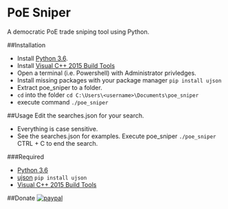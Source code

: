 # PoE Sniper
A democratic PoE trade sniping tool using Python.

##Installation
* Install [Python 3.6](https://www.python.org/downloads/release/python-360/).
* Install [Visual C++ 2015 Build Tools](http://landinghub.visualstudio.com/visual-cpp-build-tools)
* Open a terminal (i.e. Powershell) with Administrator privledges.
* Install missing packages with your package manager `pip install ujson`
* Extract poe_sniper to a folder.
* `cd` into the folder `cd C:\Users\<username>\Documents\poe_sniper`
* execute command `./poe_sniper`

##Usage
Edit the searches.json for your search.
* Everything is case sensitive.
* See the searches.json for examples.
Execute poe_sniper `./poe_sniper`
CTRL + C to end the search.

###Required
* [Python 3.6](https://www.python.org/downloads/release/python-360/)
* [ujson](https://pypi.python.org/pypi/ujson) `pip install ujson`
* [Visual C++ 2015 Build Tools](http://landinghub.visualstudio.com/visual-cpp-build-tools)

##Donate
[![paypal](https://www.paypalobjects.com/en_US/i/btn/btn_donateCC_LG.gif)](https://www.paypal.com/cgi-bin/webscr?cmd=_donations&business=7VZ7G7A8ARQHE&lc=US&item_name=PoE%20Sniper&currency_code=USD&bn=PP%2dDonationsBF%3abtn_donateCC_LG%2egif%3aNonHosted)